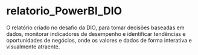 # relatorio_PowerBI_DIO

O relatório criado no desafio da DIO, para  tomar decisões baseadas em dados, monitorar indicadores de desempenho e identificar tendências e oportunidades de negócios, onde os valores e dados de forma interativa e visualmente atraente.
